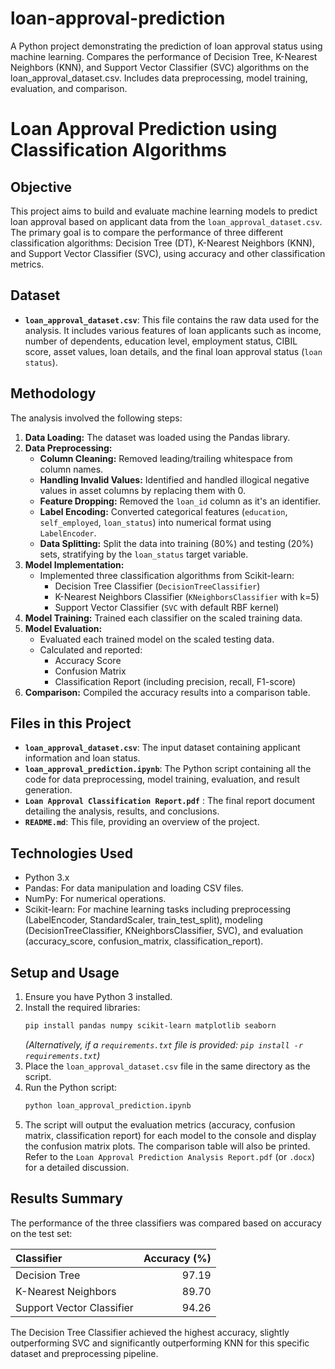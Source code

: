 # loan-approval-prediction
A Python project demonstrating the prediction of loan approval status using machine learning. Compares the performance of Decision Tree, K-Nearest Neighbors (KNN), and Support Vector Classifier (SVC) algorithms on the loan_approval_dataset.csv. Includes data preprocessing, model training, evaluation, and comparison.
# Loan Approval Prediction using Classification Algorithms

## Objective

This project aims to build and evaluate machine learning models to predict loan approval based on applicant data from the `loan_approval_dataset.csv`. The primary goal is to compare the performance of three different classification algorithms: Decision Tree (DT), K-Nearest Neighbors (KNN), and Support Vector Classifier (SVC), using accuracy and other classification metrics.

## Dataset

*   **`loan_approval_dataset.csv`**: This file contains the raw data used for the analysis. It includes various features of loan applicants such as income, number of dependents, education level, employment status, CIBIL score, asset values, loan details, and the final loan approval status (`loan status`).

## Methodology

The analysis involved the following steps:

1.  **Data Loading:** The dataset was loaded using the Pandas library.
2.  **Data Preprocessing:**
    *   **Column Cleaning:** Removed leading/trailing whitespace from column names.
    *   **Handling Invalid Values:** Identified and handled illogical negative values in asset columns by replacing them with 0.
    *   **Feature Dropping:** Removed the `loan_id` column as it's an identifier.
    *   **Label Encoding:** Converted categorical features (`education`, `self_employed`, `loan_status`) into numerical format using `LabelEncoder`.
    *   **Data Splitting:** Split the data into training (80%) and testing (20%) sets, stratifying by the `loan_status` target variable.
3.  **Model Implementation:**
    *   Implemented three classification algorithms from Scikit-learn:
        *   Decision Tree Classifier (`DecisionTreeClassifier`)
        *   K-Nearest Neighbors Classifier (`KNeighborsClassifier` with k=5)
        *   Support Vector Classifier (`SVC` with default RBF kernel)
4.  **Model Training:** Trained each classifier on the scaled training data.
5.  **Model Evaluation:**
    *   Evaluated each trained model on the scaled testing data.
    *   Calculated and reported:
        *   Accuracy Score
        *   Confusion Matrix 
        *   Classification Report (including precision, recall, F1-score)
6.  **Comparison:** Compiled the accuracy results into a comparison table.

## Files in this Project

*   **`loan_approval_dataset.csv`**: The input dataset containing applicant information and loan status.
*   **`loan_approval_prediction.ipynb`**: The Python script containing all the code for data preprocessing, model training, evaluation, and result generation.
*   **`Loan Approval Classification Report.pdf`** : The final report document detailing the analysis, results, and conclusions.
*   **`README.md`**: This file, providing an overview of the project.

## Technologies Used

*   Python 3.x
*   Pandas: For data manipulation and loading CSV files.
*   NumPy: For numerical operations.
*   Scikit-learn: For machine learning tasks including preprocessing (LabelEncoder, StandardScaler, train_test_split), modeling (DecisionTreeClassifier, KNeighborsClassifier, SVC), and evaluation (accuracy_score, confusion_matrix, classification_report).

## Setup and Usage

1.  Ensure you have Python 3 installed.
2.  Install the required libraries:
    ```bash
    pip install pandas numpy scikit-learn matplotlib seaborn
    ```
    *(Alternatively, if a `requirements.txt` file is provided: `pip install -r requirements.txt`)*
3.  Place the `loan_approval_dataset.csv` file in the same directory as the script.
4.  Run the Python script:
    ```bash
    python loan_approval_prediction.ipynb
    ```
5.  The script will output the evaluation metrics (accuracy, confusion matrix, classification report) for each model to the console and display the confusion matrix plots. The comparison table will also be printed. Refer to the `Loan Approval Prediction Analysis Report.pdf` (or `.docx`) for a detailed discussion.

## Results Summary

The performance of the three classifiers was compared based on accuracy on the test set:

| Classifier                |   Accuracy (%) |
|:--------------------------|---------------:|
| Decision Tree             |          97.19 |
| K-Nearest Neighbors       |          89.70 |
| Support Vector Classifier |          94.26 |

The Decision Tree Classifier achieved the highest accuracy, slightly outperforming SVC and significantly outperforming KNN for this specific dataset and preprocessing pipeline.
